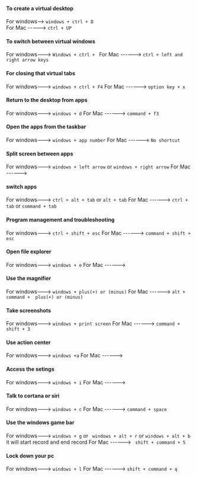 #### To create a virtual desktop
For windows--> `windows + ctrl + D`<br/>
For Mac -----> `ctrl + UP`

#### To switch between virtual windows
For windows---> `Windows + ctrl + `
For Mac ------> `ctrl + left and right arrow keys`

#### For closing that virtual tabs
For windows---> `windows + ctrl + F4`
For Mac ------> `option key + x`

#### Return to the desktop from apps
For windows---> `windows + d`
For Mac ------> `command + f3`

#### Open the apps from the taskbar
For windows---> `windows + app number`
For Mac ------> `No shortcut`

#### Split screen between apps
For windows---> `windows + left arrow` or `windows + right arrow`
For Mac ------>

#### switch apps
For windows---> `ctrl + alt + tab` or `alt + tab`
For Mac ------> `ctrl + tab` or `command + tab`

#### Program management and troubleshooting
For windows---> `ctrl + shift + esc`
For Mac ------> `command + shift + esc`

#### Open file explorer
For windows---> `windows + e`
For Mac ------>

#### Use the magnifier
For windows---> `windows + plus(+) or (minus)`
For Mac ------> `alt + command +  plus(+) or (minus)`

#### Take screenshots
For windows---> `windows + print screen`
For Mac ------> `command + shift + 3`

#### Use action center
For windows---> `windows +a`
For Mac ------> 

#### Access the setings
For windows---> `windows + i`
For Mac ------>

#### Talk to cortana or siri
For windows---> `windows + c`
For Mac ------> `command + space`

#### Use the windows game bar
For windows---> `windows + g` or ` windows + alt + r` or `windows + alt + b` it will start record and end record 
For Mac ------> ` shift + command + 5`

#### Lock down your pc
For windows---> `windows + l`
For Mac ------> `shift + command + q`


